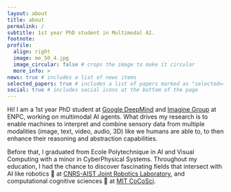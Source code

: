 ```yaml
---
layout: about
title: about
permalink: /
subtitle: 1st year PhD student in Multimodal AI.
footnote:
profile:
  align: right
  image: me_50_4.jpg
  image_circular: false # crops the image to make it circular
  more_info: >
news: true # includes a list of news items
selected_papers: true # includes a list of papers marked as "selected={true}"
social: true # includes social icons at the bottom of the page
---
```


Hi! I am a 1st year PhD student at [Google DeepMind](https://deepmind.google) and [Imagine Group](https://imagine-lab.enpc.fr) at ENPC, working on multimodal AI agents. What drives my research is to enable machines to interpret and combine sensory data from multiple modalities (image, text, video, audio, 3D) like we humans are able to, to then enhance their reasoning and abstraction capabilities.


Before that, I graduated from Ecole Polytechnique in AI and Visual Computing with a minor in CyberPhysical Systems. Throughout my education, I had the chance to discover fascinating fields that intersect with AI like robotics 🤖 at [CNRS-AIST Joint Robotics Laboratory](https://unit.aist.go.jp/jrl-22022/en/), and computational cognitive sciences 🧠 at [MIT CoCoSci](https://cocosci.mit.edu).
